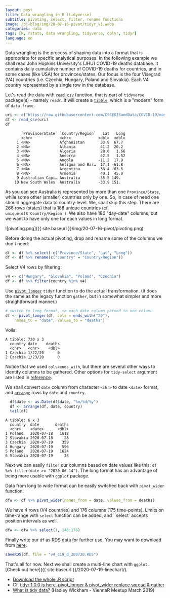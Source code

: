 ```yaml
---
layout: post
title: Data wrangling in R (tidyverse)
subtitle: pivoting, select, filter, rename functions
image: /bj-blog/img/20-07-16-pivot/tidyr_v1.webp
categories: data
tags: [R, rstats, data wrangling, tidyverse, dplyr, tidyr]
language: en
---
```


Data wrangling is the process of shaping data into a format that is appropriate for specific analytical purposes. In the following example we shall read John Hopkins University's (JHU) COVID-19 deaths database. It contains daily cumulative number of COVID-19 deaths for countries, and in some cases (like USA) for provinces/states. Our focus is the four Visegrad (V4) countries (i.e. Czechia, Hungary, Poland and Slovakia). Each V4 country represented by a single row in the database. 

Let's read the data with [`read_csv`](https://readr.tidyverse.org/reference/read_delim.html) function, that is part of `tidyverse` package(s) - namely `readr`. It will create a [`tibble`](https://tibble.tidyverse.org/), which is a "modern" form of `data.frame`.

```r
uri <- c("https://raw.githubusercontent.com/CSSEGISandData/COVID-19/master/csse_covid_19_data/csse_covid_19_time_series/time_series_covid19_deaths_global.csv")
df <- read_csv(uri)
df
```


```
       `Province/State` `Country/Region`   Lat   Long
       <chr>            <chr>            <dbl>  <dbl>
     1 <NA>             Afghanistan       33.9  67.7
     2 <NA>             Albania           41.2  20.2
     3 <NA>             Algeria           28.0   1.66
     4 <NA>             Andorra           42.5   1.52
     5 <NA>             Angola           -11.2  17.9
     6 <NA>             Antigua and Bar…  17.1 -61.8
     7 <NA>             Argentina        -38.4 -63.6
     8 <NA>             Armenia           40.1  45.0
     9 Australian Capi… Australia        -35.5 149.
    10 New South Wales  Australia        -33.9 151.
```
 
As you can see Australia is represented by more than one `Province/State`, while some other (smaller) countries only by one. So, in case of need one should aggregate data to country-level. We, shall skip this step.
There are 266 rows (states) that is 188 unique countries (cf. `unique(df$'Country/Region')`. We also have 180 "day-date" columns, but we want to have only one for each values in long format.

![pivoting.png]({{ site.baseurl }}/img/20-07-16-pivot/pivoting.png)

Before doing the actual pivoting, drop and rename some of the columns we don't need:

```r
df <- df %>% select(-c("Province/State", "Lat", "Long"))
df <- df %>% rename(c("country" = "Country/Region"))
```

Select V4 rows by filtering:

```r
v4 <- c("Hungary", "Slovakia", "Poland", "Czechia")
df <- df %>% filter(country %in% v4)
```

Use [`pivot_longer`](https://tidyr.tidyverse.org/reference/pivot_longer.html) `tidyr` function to do the actual transformation. (It does the same as the legacy function `gather`, but in somewhat simpler and more straightforward manner.)

```r
# switch to long format, so each date column parsed to one column
df <- pivot_longer(df, cols = ends_with("20"),
    names_to = "date", values_to = "deaths")
```

Voila: 

    A tibble: 720 x 3
      country date    deaths
      <chr>   <chr>    <dbl>
    1 Czechia 1/22/20      0
    2 Czechia 1/23/20      0

Notice that we used `cols=ends_with`, but there are several other ways to identify columns to be gathered. Other options for `tidy-select` argument are listed in [reference](https://tidyselect.r-lib.org/reference/language.html).

We shall convert `date` column from character ``<chr>`` to date `<date>` format, and [`arrange`](https://dplyr.tidyverse.org/reference/arrange.html) rows by `date` and `country`.

```r
  df$date <- as.Date(df$date, "%m/%d/%y")
  df <- arrange(df, date, country)
  tail(df)
```


    A tibble: 6 x 3
      country  date       deaths
      <chr>    <date>      <dbl>
    1 Poland   2020-07-18   1618
    2 Slovakia 2020-07-18     28
    3 Czechia  2020-07-19    359
    4 Hungary  2020-07-19    596
    5 Poland   2020-07-19   1624
    6 Slovakia 2020-07-19     28

Next we can easily `filter` our columns based on date values like this: `df %>% filter(date >= "2020-06-14")`. The long format has an advantage of being more usable with `ggplot` package. 

Data from long to wide format can be easily switched back with `pivot_wider` function:

```r
dfw <- df %>% pivot_wider(names_from = date, values_from = deaths)
```

We have 4 rows (V4 countries) and 176 columns (175 time-points). Limits on time-range with `select` function can be added, and ``select` accepts position intervals as well.   

```r
dfw <- dfw %>% select(1, 146:176)
```
Finally write our `df` as RDS data for further use. You may want to download from [here](https://github.com/ZGFabian/datafiles/raw/master/v4_c19_d_200720.RDS).

```r
saveRDS(df, file = "v4_c19_d_200720.RDS")
```

That's all for now. Next we shall create a multi-line chart with `ggplot`. [Check out here]({{ site.baseurl }}/2020-07-19-linechart/).

* [Download the whole .R script](https://github.com/ZGFabian/datafiles/blob/master/pivot.R)
* Cf. [tidyr 1.0.0 is here. pivot_longer & pivot_wider replace spread & gather](https://cmdlinetips.com/2019/09/pivot_longer-and-pivot_wider-in-tidyr/)
* [What is tidy data?](https://youtu.be/D48JHU4llkk) (Hadley Wickham - ViennaR Meetup March 2019)

